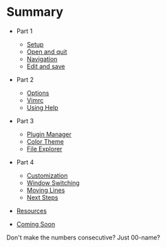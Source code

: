 # Summary

* Part 1
    * [Setup](lessons/00-setup.md)
    * [Open and quit](lessons/01-open-quit.md)
    * [Navigation](lessons/02-navigation.md)
    * [Edit and save](lessons/03-edit-save.md)

* Part 2
    * [Options](lessons/04-options.md)
    * [Vimrc](lessons/05-vimrc.md)
    * [Using Help](lessons/06-using-help.md)

* Part 3
    * [Plugin Manager](lessons/07-plugin-manager.md)
    * [Color Theme](lessons/08-color-theme.md)
    * [File Explorer](lessons/09-file-explorer.md)

* Part 4
    * [Customization](lessons/10-customization.md)
    * [Window Switching](lessons/11-window-switching.md)
    * [Moving Lines](lessons/12-moving-lines.md)
    * [Next Steps](lessons/99-next-steps.md)

* [Resources](resources.md)

* [Coming Soon](coming-soon.md)


Don't make the numbers consecutive? Just 00-name?

